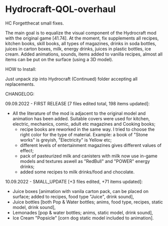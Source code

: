 # Hydrocraft-QOL-overhaul
HC Forgetthecat small fixes.

The main goal is to equalize the visual component of the Hydrocraft mod with the original game [41.74]. At the moment, fix supplements all recipes, kitchen books, skill books, all types of magazines, drinks in soda bottles, juices in carton boxes, milk, energy drinks, juices in plastic bottles, ice cream. Added animations, sounds, items added to vanilla recipes, almost all items can be put on the surface (using a 3D model).

HOW to Install:

Just unpack zip into Hydrocraft (Continued) folder accepting all replacements.

CHANGELOG:

09.09.2022 - FIRST RELEASE [7 files edited total, 198 items updated]:
- All the literature of the mod is adjacent to the original model and animation has been added. Suitable covers were used for kitchen, electric, mechanics, comic, adult
	etc magazines and Cooking books;
	+ recipe books are reworked in the same way. I tried to choose the right color for the type of material. Example: a book of "Stone works" is greyish, "Electricity" is Yellow etc;
	+ different levels of entertainment magazines gives different values of effect;
	+ pack of pasteurized milk and canisters with milk now use in-game models and textures aswell as "RedBull" and "POWER" energy drinks;
	+ added some recipes to milk drinks/food and chocolate.
	
10.09.2022 - SMALL_UPDATE [+3 files edited, +71 items updated]:
- Juice boxes [animation with vanila carton pack, can be placed on surface; added to recipes, food type "Juice", drink sound], 
- Juice bottles [both Pop & Water bottles; anims, food type, recipes, static model, drink sound], 
- Lemonades [pop & water bottles; anims, static model, drink sound], 
- Ice Cream "Popsicle" [corn dog static model included to animation].
